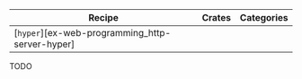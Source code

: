 | Recipe | Crates | Categories |
|--------|--------|------------|
| [`hyper`][ex-web-programming_http-server-hyper] |  |  |

<div class="hidden">
TODO
</div>
